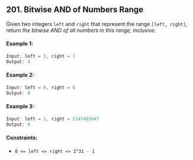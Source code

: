 ## 201. Bitwise AND of Numbers Range

Given two integers `left` and `right` that represent the range `[left, right]`, return _the bitwise AND of all numbers in this range, inclusive._

#### Example 1:
```js
Input: left = 5, right = 7
Output: 4
```
#### Example 2:
```js
Input: left = 0, right = 0
Output: 0
```

#### Example 3:
```js
Input: left = 1, right = 2147483647
Output: 0
```

#### Constraints:
- `0 <= left <= right <= 2^31 - 1`